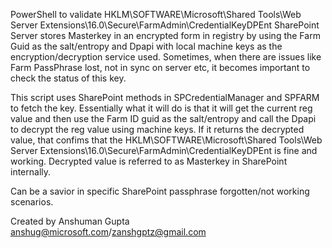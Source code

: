 PowerShell to validate HKLM\SOFTWARE\Microsoft\Shared Tools\Web Server Extensions\16.0\Secure\FarmAdmin\CredentialKeyDPEnt SharePoint Server stores Masterkey in an encrypted form in registry by using the Farm Guid as the salt/entropy and Dpapi with local machine keys as the encryption/decryption service used. Sometimes, when there are issues like Farm PassPhrase lost, not in sync on server etc, it becomes important to check the status of this key.

This script uses SharePoint methods in SPCredentialManager and SPFARM to fetch the key. Essentially what it will do is that it will get the current reg value and then use the Farm ID guid as the salt/entropy and call the Dpapi to decrypt the reg value using machine keys. If it returns the decrypted value, that confims that the HKLM\SOFTWARE\Microsoft\Shared Tools\Web Server Extensions\16.0\Secure\FarmAdmin\CredentialKeyDPEnt is fine and working. Decrypted value is referred to as Masterkey in SharePoint internally.

Can be a savior in specific SharePoint passphrase forgotten/not working scenarios.

Created by Anshuman Gupta anshug@microsoft.com/zanshgptz@gmail.com
